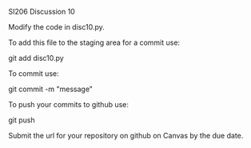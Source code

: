 SI206 Discussion 10

Modify the code in disc10.py.

To add this file to the staging area for a commit use:

git add disc10.py

To commit use:

git commit -m "message"

To push your commits to github use:

git push

Submit the url for your repository on github on Canvas by the due date.
